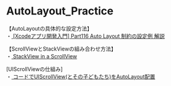 # AutoLayout_Practice

<p>【AutoLayoutの具体的な設定方法】<br>
  ・<a href="https://www.youtube.com/watch?v=fE_d5Ru-lgY" target="_blank"　rel="noopener noreferrer">
  [Xcodeアプリ開発入門] Part116 Auto Layout 制約の設定例 解説
  </a>
</p>

<p>【ScrollViewとStackViewの組み合わせ方法】<br>
  ・<a href="https://qiita.com/ryu1sazae/items/94e0e8ced1067ee3eedb#frame-layout-guides"　target="_blank"　rel="noopener noreferrer">
  StackView in a ScrollView
  </a>
</p>

<p>[UIScrollViewの仕組み]<br>
  ・<a href="https://qiita.com/samekard/items/31407a3c2a1aac191008"　target="_blank"　rel="noopener noreferrer">
  コードでUIScrollView(とその子どもたち)をAutoLayout配置
  </a>
